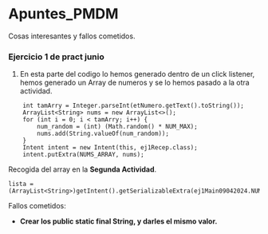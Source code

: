 # Apuntes_PMDM
Cosas interesantes y fallos cometidos.
### Ejercicio 1 de pract junio
1. En esta parte del codigo lo hemos generado dentro de un click listener,
hemos generado un Array de numeros y se lo hemos pasado a la otra actividad.
```
    int tamArry = Integer.parseInt(etNumero.getText().toString());
    ArrayList<String> nums = new ArrayList<>();
    for (int i = 0; i < tamArry; i++) {
        num_random = (int) (Math.random() * NUM_MAX);
        nums.add(String.valueOf(num_random));
    }
    Intent intent = new Intent(this, ej1Recep.class);
    intent.putExtra(NUMS_ARRAY, nums);
```
   Recogida del array en la **Segunda Actividad**.
```
lista = (ArrayList<String>)getIntent().getSerializableExtra(ej1Main09042024.NUMS_ARRAY);
```
   Fallos cometidos:
 - **Crear los public static final String, y darles el mismo valor.**
